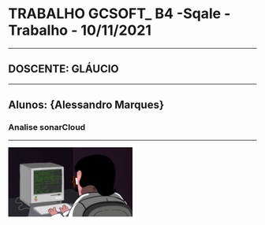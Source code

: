 # TRABALHO GCSOFT_ B4 -Sqale - Trabalho - 10/11/2021
-----------------------------------------------------------------------------
##                         DOSCENTE: GLÁUCIO
-----------------------------------------------------------------------------
Alunos: {Alessandro Marques}
-----------------------------------------------------------------------------

###                Analise sonarCloud
-----------------------------------------------------------------------------
<img src="comp.gif" alt="Progrmando pra caraio." width="50%" height="50%"/>